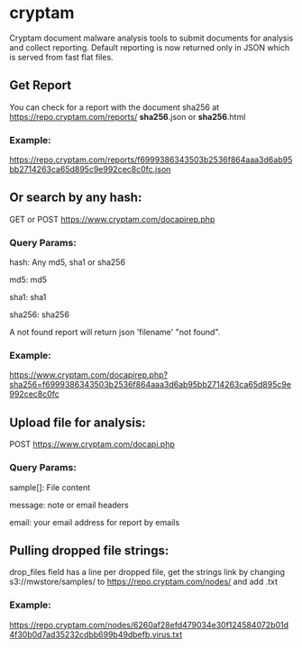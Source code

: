 cryptam
=======

Cryptam document malware analysis tools to submit documents for analysis and collect reporting. Default reporting is now returned only in JSON which is served from fast flat files.

Get Report
----------
You can check for a report with the document sha256 at https://repo.cryptam.com/reports/ **sha256**.json or **sha256**.html

### Example:

https://repo.cryptam.com/reports/f6999386343503b2536f864aaa3d6ab95bb2714263ca65d895c9e992cec8c0fc.json

Or search by any hash:
---------------------
GET or POST https://www.cryptam.com/docapirep.php

### Query Params:

hash: Any md5, sha1 or sha256

md5: md5

sha1: sha1

sha256: sha256

A not found report will return json 'filename' "not found".

### Example:

https://www.cryptam.com/docapirep.php?sha256=f6999386343503b2536f864aaa3d6ab95bb2714263ca65d895c9e992cec8c0fc

Upload file for analysis:
-------------------------
POST https://www.cryptam.com/docapi.php

### Query Params:

sample[]: File content

message: note or email headers

email: your email address for report by emails

Pulling dropped file strings:
----------------------
drop_files field has a line per dropped file, get the strings link by changing s3://mwstore/samples/ to https://repo.cryptam.com/nodes/ and add .txt 

### Example:

https://repo.cryptam.com/nodes/6260af28efd479034e30f124584072b01d4f30b0d7ad35232cdbb699b49dbefb.virus.txt
